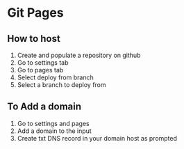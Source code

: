 # Git Pages

## How to host

1. Create and populate a repository on github
2. Go to settings tab
3. Go to pages tab
4. Select deploy from branch
5. Select a branch to deploy from

## To Add a domain

1. Go to settings and pages
2. Add a domain to the input
3. Create txt DNS record in your domain host as prompted
